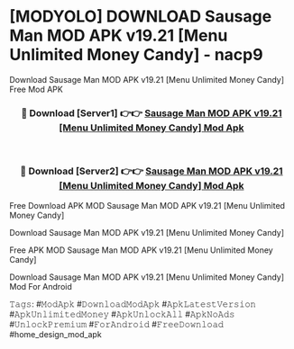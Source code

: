 # [MODYOLO] DOWNLOAD Sausage Man MOD APK v19.21 [Menu Unlimited Money Candy] - nacp9
Download Sausage Man MOD APK v19.21 [Menu Unlimited Money Candy] Free Mod APK

<div align="center">
<h3>🔴 Download [Server1] 👉👉 <a href="https://apk-comot.site?title=Sausage_Man_MOD_APK_v19.21_[Menu_Unlimited_Money_Candy]">Sausage Man MOD APK v19.21 [Menu Unlimited Money Candy] Mod Apk</a></h3><br>

<h3>🔴 Download [Server2] 👉👉 <a href="https://apk-comot.site?title=Sausage_Man_MOD_APK_v19.21_[Menu_Unlimited_Money_Candy]">Sausage Man MOD APK v19.21 [Menu Unlimited Money Candy] Mod Apk</a></h3>
</div>


Free Download APK MOD Sausage Man MOD APK v19.21 [Menu Unlimited Money Candy]

Download Sausage Man MOD APK v19.21 [Menu Unlimited Money Candy] 

Free APK MOD Sausage Man MOD APK v19.21 [Menu Unlimited Money Candy] 

Download Sausage Man MOD APK v19.21 [Menu Unlimited Money Candy] Mod For Android

𝚃𝚊𝚐𝚜: #𝙼𝚘𝚍𝙰𝚙𝚔 #𝙳𝚘𝚠𝚗𝚕𝚘𝚊𝚍𝙼𝚘𝚍𝙰𝚙𝚔 #𝙰𝚙𝚔𝙻𝚊𝚝𝚎𝚜𝚝𝚅𝚎𝚛𝚜𝚒𝚘𝚗 #𝙰𝚙𝚔𝚄𝚗𝚕𝚒𝚖𝚒𝚝𝚎𝚍𝙼𝚘𝚗𝚎𝚢 #𝙰𝚙𝚔𝚄𝚗𝚕𝚘𝚌𝚔𝙰𝚕𝚕 #𝙰𝚙𝚔𝙽𝚘𝙰𝚍𝚜 #𝚄𝚗𝚕𝚘𝚌𝚔𝙿𝚛𝚎𝚖𝚒𝚞𝚖 #𝙵𝚘𝚛𝙰𝚗𝚍𝚛𝚘𝚒𝚍 #𝙵𝚛𝚎𝚎𝙳𝚘𝚠𝚗𝚕𝚘𝚊𝚍 #home_design_mod_apk